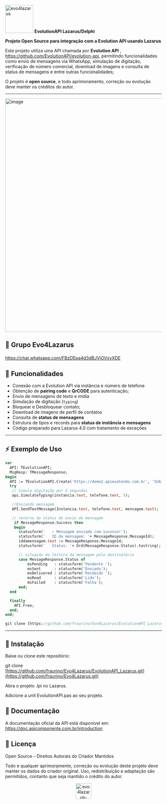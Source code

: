 <p>
  <img width="90" height="90" alt="evo4lazarus" src="https://github.com/user-attachments/assets/15f5565a-b825-4cf7-a2c7-915df8638843" />
  <b><strong>EvolutionAPI Lazarus/Delphi</strong></b>
</p>


**Projeto Open Source para integração com a Evolution API usando Lazarus**  

Este projeto utiliza uma API chamada por **Evolution API** , https://github.com/EvolutionAPI/evolution-api, permitindo funcionalidades como envio de mensagens via WhatsApp, simulação de digitação, verificação de número comercial, download de imagens e consulta de status de mensagens e entre outras funcionalidades;

O projeto é **open source**, e todo aprimoramento, correção ou evolução deve manter os créditos do autor.

---
<img width="797" height="750" alt="image" src="https://github.com/user-attachments/assets/2cd2b9e0-a687-4279-87f9-4bf9c117c7c8" /> <p>

## 🔗 Grupo Evo4Lazarus<p>
https://chat.whatsapp.com/FBzDEpa4d3dBJVjOVxyXDE

## 📌 Funcionalidades

- Conexão com a Evolution API via instância e número de telefone  
- Obtenção de **pairing code** e **QrCODE** para autenticação; 
- Envio de mensagens de texto e mídia  
- Simulação de digitação (`typing`)
- Bloquear e Desbloquear contato;
- Download de imagens de perfil de contatos  
- Consulta de **status de mensagens**  
- Estrutura de tipos e records para **status de instância e mensagens**  
- Código preparado para Lazarus 4.0 com tratamento de exceções  
---
## ⚡ Exemplo de Uso

```pascal
var
  API: TEvolutionAPI;
  MsgResp: TMessageResponse;
begin
  API := TEvolutionAPI.Create('https://demo2.apieuatendo.com.br', 'SUA_APIKEY');
  try 
   // Simula digitação por 5 segundos
   api.SimulateTyping(instancia.text, telefone.text, 5);

   //Enviando mensagem
   API.SendTextMessage(Instancia.text, telefone.text, mensagem.text);

   // retorno do status do envio da mensagem
    if MessageResponse.Success then
    begin
      statusform('   ✓ Mensagem enviada com sucesso!');
      statusform('   ID da mensagem: '+ MessageResponse.MessageId);
      iddamensagem.text := MessageResponse.MessageId;
      statusform('   Status: '+ Ord(MessageResponse.Status).tostring);

      // situação da leitura da mensagem pelo destinatário
      case MessageResponse.Status of
          msPending   : statusform('Pendente ');
          msSent      : statusform('Enviado');
          msDelivered : statusform('Recebido ');
          msRead      : statusform('Lido');
          msFailed    : statusform('Falha');
      end;
  end

  finally
    API.Free;
  end;
end;

git clone [https://github.com/fraurino/Evo4Lazarus/EvolutionAPI_Lazarus.git](https://github.com/fraurino/Evo4Lazarus.git)
```
---
## 📂 Instalação

Baixe ou clone este repositório:

git clone [https://github.com/fraurino/Evo4Lazarus/EvolutionAPI_Lazarus.git](https://github.com/fraurino/Evo4Lazarus.git)


Abra o projeto .lpi no Lazarus.

Adicione a unit EvolutionAPI.pas ao seu projeto.

## 📖 Documentação

A documentação oficial da API está disponível em:
https://doc.apicomponente.com.br/introduction


## 📝 Licença

Open Source – Direitos Autorais do Criador Mantidos

Todo e qualquer aprimoramento, correção ou evolução deste projeto deve manter os dados do criador original.
Uso, redistribuição e adaptação são permitidos, contanto que seja mantido o crédito do autor.
<center><img width="50" height="50" alt="evo4lazarus-removebg-preview" src="https://github.com/user-attachments/assets/15f5565a-b825-4cf7-a2c7-915df8638843" /></center>
